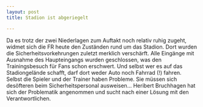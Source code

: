 ```yaml
---
layout: post
title: Stadion ist abgeriegelt

---
```


Da es trotz der zwei Niederlagen zum Auftakt noch relativ ruhig zugeht, widmet sich die FR heute den Zuständen rund um das Stadion. Dort wurden die Sicherheitsvorkehrungen zuletzt merklich verschärft. Alle Eingänge mit Ausnahme des Haupteingangs wurden geschlossen, was den Trainingsbesuch für Fans schon erschwert. Und selbst wer es auf das Stadiongelände schafft, darf dort weder Auto noch Fahrrad (!) fahren. Selbst die Spieler und der Trainer haben Probleme. Sie müssen sich desöfteren beim Sicherheitspersonal ausweisen... Heribert Bruchhagen hat sich der Problematik angenommen und sucht nach einer Lösung mit den Verantwortlichen.


